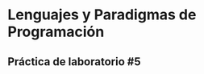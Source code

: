 Lenguajes y Paradigmas de Programación
==========================
Práctica de laboratorio #5
--------------------------
